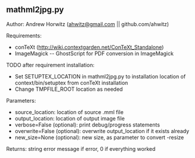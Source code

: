 ## mathml2jpg.py
Author: Andrew Horwitz (ahwitz@gmail.com || github.com/ahwitz)

Requirements:
- conTeXt (http://wiki.contextgarden.net/ConTeXt_Standalone)
- ImageMagick
-- GhostScript for PDF conversion in ImageMagick

TODO after requirement installation:
- Set SETUPTEX_LOCATION in mathml2jpg.py to installation location of context/bin/setuptex from conTeXt installation
- Change TMPFILE_ROOT location as needed

Parameters:
- source_location: location of source .mml file
- output_location: location of output image file
- verbose=False (optional): print debug/progress statements
- overwrite=False (optional): overwrite output_location if it exists already
- new_size=None (optional): new size, as parameter to convert -resize

Returns: string error message if error, 0 if everything worked
